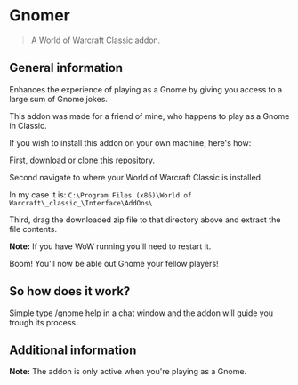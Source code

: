 # Gnomer
> A World of Warcraft Classic addon.

## General information
Enhances the experience of playing as a Gnome by giving you access to a large sum of Gnome jokes.

This addon was made for a friend of mine, who happens to play as a Gnome in Classic.

If you wish to install this addon on your own machine, here's how:

First, [download or clone this repository](https://github.com/SnaBe/Gnomer).

Second navigate to where your World of Warcraft Classic is installed.

In my case it is: `C:\Program Files (x86)\World of Warcraft\_classic_\Interface\AddOns\`

Third, drag the downloaded zip file to that directory above and extract the file contents.

**Note:** If you have WoW running you'll need to restart it.

Boom! You'll now be able out Gnome your fellow players!

## So how does it work?

Simple type /gnome help in a chat window and the addon will guide you trough its process.

## Additional information

**Note:** The addon is only active when you're playing as a Gnome. 
